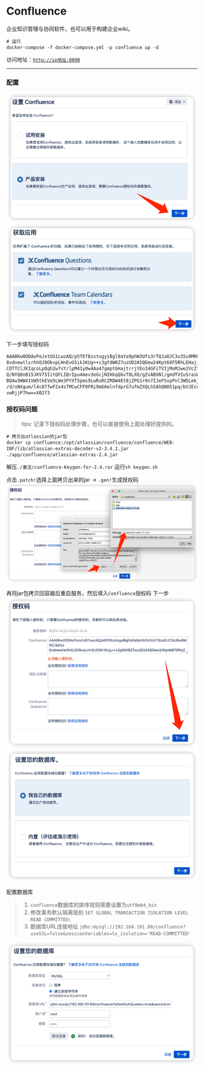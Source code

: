 # Confluence

企业知识管理与协同软件，也可以用于构建企业wiki。

```shell
# 运行
docker-compose -f docker-compose.yml -p confluence up -d
```

访问地址：[`http://ip地址:8090`](http://127.0.0.1:8090)

---

### 配置

![img_1.png](images/confluence-01.png)
![img_2.png](images/confluence-02.png)

下一步填写授权码

```
AAABKw0ODAoPeJxtUG1LwzAQ/p5fEfBzxtogyiBgl0aYa9phW3Ufs3rTQJaOJC3u35u9MRC/3d1zz
8vdnewtlsrhhOJ0OkvpLHnEvG5ik1KUg++c3gfdW8Z7uzUD2A5QOew24Kpt68F5RhLEHajjUq4Cs
COTTClJKIqcoLpQqh2w7sY/lpM41yOw4Aa47gmptGHajtrrjYEn34GFiTVIjMoMJwe2VcZfFAodc
Q/NYQ8nB15JKV75IitQFLIBrIpu4mev3eGcjNIHkqQkvT8LXO/gZvABXNl/gmdTVIuSrasWy2wps
BQ4w3WW41VW5tkEVe5LWe3PYXT5pms9LwRuRCZRDW4Et8jZPG1r0n7IJeFSvpPnl3WDLmkjWizya
/d/uNXgum/l4c87fwF2x4sTMCwCFF0FRi9mG6mlnfdprG7ufmZXQLhSAhQN851pq/bVJEcoUjMq2
vwRjjP7hw==X02f3
```

### 授权码问题

> tips: 记录下授权码处理步骤，也可以直接使用上面处理好提供的。

```shell
# 拷贝出atlassian的jar包
docker cp confluence:/opt/atlassian/confluence/confluence/WEB-INF/lib/atlassian-extras-decoder-v2-3.4.1.jar  ./app/confluence/atlassian-extras-2.4.jar
```

解压`./激活/confluence-Keygen-for-2.4.rar`
运行`sh keygen.sh`

点击`.patch!`选择上面拷贝出来的jar -> `.gen!`生成授权码
![img.png](images/confluence-03.png)

再将jar包拷贝回容器后重启服务，然后填入`Confluence`授权码 下一步
![img.png](images/confluence-04.png)
![img_3.png](images/confluence-05.png)

配置数据库

> 1. `confluence`数据库的排序规则需要设置为`utf8mb4_bin`
> 2. 修改事务默认隔离级别 `SET GLOBAL TRANSACTION ISOLATION LEVEL READ COMMITTED;`
> 3. 数据库URL连接地址 `jdbc:mysql://192.168.101.88/confluence?useSSL=false&sessionVariables=tx_isolation='READ-COMMITTED'`


![img.png](images/confluence-06.png)
